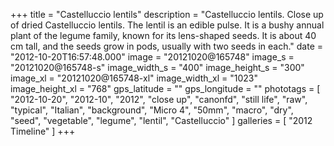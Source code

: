 +++
title = "Castelluccio lentils"
description = "Castelluccio lentils. Close up of dried Castelluccio lentils. The lentil is an edible pulse. It is a bushy annual plant of the legume family, known for its lens-shaped seeds. It is about 40 cm tall, and the seeds grow in pods, usually with two seeds in each."
date = "2012-10-20T16:57:48.000"
image = "20121020@165748"
image_s = "20121020@165748-s"
image_width_s = "400"
image_height_s = "300"
image_xl = "20121020@165748-xl"
image_width_xl = "1023"
image_height_xl = "768"
gps_latitude = ""
gps_longitude = ""
phototags = [ "2012-10-20", "2012-10", "2012", "close up", "canonfd", "still life", "raw", "typical", "Italian", "background", "Micro 4", "50mm", "macro", "dry", "seed", "vegetable", "legume", "lentil", "Castelluccio" ]
galleries = [ "2012 Timeline" ]
+++
